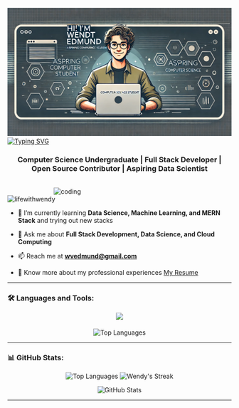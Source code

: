 ![Header](https://github.com/lifewithwendy/lifewithwendy/blob/main/header.webp)
<a href="https://git.io/typing-svg"><img src="https://readme-typing-svg.demolab.com?font=Fira+Code&size=30&pause=1000&center=true&vCenter=true&width=800&lines=Hello+%F0%9F%91%8B!+I'm+Wendt+Edmund" alt="Typing SVG" /></a>

<h3 align="center">Computer Science Undergraduate | Full Stack Developer | Open Source Contributor | Aspiring Data Scientist </h3>
<br/>

<img align="right" alt="coding" width="400" src="https://media.giphy.com/media/v1.Y2lkPTc5MGI3NjExa3VvNmdkNDhrcnZrMzRmdHh2MWUyMnlxeXl2YTBuY3BhMmJ3eHlmcCZlcD12MV9pbnRlcm5hbF9naWZfYnlfaWQmY3Q9Zw/L1R1tvI9svkIWwpVYr/giphy.gif">

<p align="left"> <img src="https://komarev.com/ghpvc/?username=lifewithwendy&label=Profile%20views&color=0e75b6&style=flat" alt="lifewithwendy" /> </p>

- 🌱 I’m currently learning **Data Science, Machine Learning, and MERN Stack** and trying out new stacks

- 💬 Ask me about **Full Stack Development, Data Science, and Cloud Computing**

- 📫 Reach me at **wvedmund@gmail.com**

- 📄 Know more about my professional experiences [My Resume](https://drive.google.com/file/d/1V7Po1-YYQ4Xt2l55D2u5gR90fOnhLpbf/view?usp=drive_link)


---

### 🛠 Languages and Tools:
<p align="center">
<img src="https://skillicons.dev/icons?i=html,css,js,java,react,nodejs,php,py,dart,flutter,c,cpp,azure,git,github,tailwind,aws,bun,bootstrap,mysql,firebase,idea,eclipse,androidstudio,vscode,visualstudio,figma,docker,linux,materialui,mongodb,nextjs,npm,postgres,postman,redux,sass,scala,vite&theme=dark&perline=13"/>
<br><br>
<img src="https://github-readme-stats.vercel.app/api/top-langs/?username=OnaliyVinukiy&theme=highcontrast&layout=compact&langs_count=20&hide_border=true&count_private=true" alt="Top Languages">
</p>

---

### 📊 GitHub Stats:
<p align="center">
  <img src="https://github-readme-stats.vercel.app/api/top-langs/?username=lifewithwendy&theme=radical&layout=compact&langs_count=10&hide_border=true" alt="Top Languages" />
  <img src="https://github-readme-streak-stats.herokuapp.com/?user=lifewithwendy&theme=radical&hide_border=true" alt="Wendy's Streak" />
</p>

<p align="center">
  <img src="https://github-readme-stats.vercel.app/api?username=lifewithwendy&theme=radical&show_icons=true&hide_border=true&count_private=true" alt="GitHub Stats" />
</p>


---
<!--
### Connect with me:

[<img align="left" alt="Wendy | LinkedIn" width="30px" src="https://cdn.jsdelivr.net/npm/simple-icons@v3/icons/linkedin.svg" />](https://linkedin.com/in/your-linkedin)
[<img align="left" alt="Wendy | Twitter" width="30px" src="https://cdn.jsdelivr.net/npm/simple-icons@v3/icons/twitter.svg" />](https://twitter.com/your-twitter)
[<img align="left" alt="Wendy | GitHub" width="30px" src="https://cdn.jsdelivr.net/npm/simple-icons@v3/icons/github.svg" />](https://github.com/lifewithwendy)

 Holopin Badges 
[![Wendy's Holopin badges](https://holopin.me/lifewithwendy)](https://holopin.io/@lifewithwendy)
[![An image of @onaliy's Holopin badges, which is a link to view their full Holopin profile](https://holopin.me/onaliy)](https://holopin.io/@onaliy)
-->
